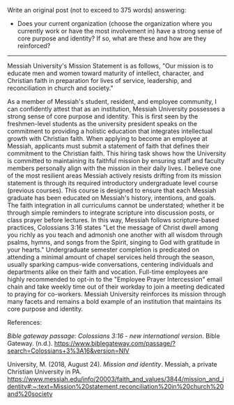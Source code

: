 Write an original post (not to exceed to 375 words) answering:

- Does your current organization (choose the organization where you currently work or have the most involvement in) have a strong sense of core purpose and identity? If so, what are these and how are they reinforced?

---

Messiah University's Mission Statement is as follows, "Our mission is to educate men and women toward maturity of intellect, character, and Christian faith in preparation for lives of service, leadership, and reconciliation in church and society."

As a member of Messiah's student, resident, and employee community, I can confidently attest that as an institution, Messiah University possesses a strong sense of core purpose and identity. This is first seen by the freshmen-level students as the university president speaks on the commitment to providing a holistic education that integrates intellectual growth with Christian faith. When applying to become an employee at Messiah, applicants must submit a statement of faith that defines their commitment to the Christian faith. This hiring task shows how the University is committed to maintaining its faithful mission by ensuring staff and faculty members personally align with the mission in their daily lives. I believe one of the most resilient areas Messiah actively resists drifting from its mission statement is through its required introductory undergraduate level course (previous courses). This course is designed to ensure that each Messiah graduate has been educated on Messiah's history, intentions, and goals. The faith integration in all curriculums cannot be understated; whether it be through simple reminders to integrate scripture into discussion posts, or class prayer before lectures. In this way, Messiah follows scripture-based practices, Colossians 3:16 states "Let the message of Christ dwell among you richly as you teach and admonish one another with all wisdom through psalms, hymns, and songs from the Spirit, singing to God with gratitude in your hearts." Undergraduate semester completion is predicated on attending a minimal amount of chapel services held through the season, usually sparking campus-wide conversations, centering individuals and departments alike on their faith and vocation. Full-time employees are highly recommended to opt-in to the "Employee Prayer Intercession" email chain and take weekly time out of their workday to join a meeting dedicated to praying for co-workers. Messiah University reinforces its mission through many facets and remains a bold example of an institution that maintains its core purpose and identity. 

References:

_Bible gateway passage: Colossians 3:16 - new international version_. Bible Gateway. (n.d.). https://www.biblegateway.com/passage/?search=Colossians+3%3A16&version=NIV

University, M. (2018, August 24). _Mission and identity_. Messiah, a private Christian University in PA. https://www.messiah.edu/info/20003/faith_and_values/3844/mission_and_identity#:~:text=Mission%20statement,reconciliation%20in%20church%20and%20society